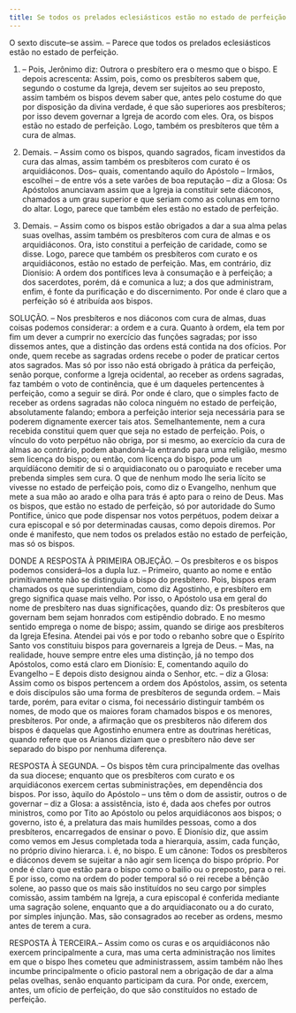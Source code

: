 ```yaml
---
title: Se todos os prelados eclesiásticos estão no estado de perfeição
---
```


O sexto discute–se assim. – Parece que todos os prelados eclesiásticos estão no estado de perfeição.  

1. – Pois, Jerônimo diz: Outrora o presbítero era o mesmo que o bispo. E depois acrescenta: Assim, pois, como os presbíteros sabem que, segundo o costume da Igreja, devem ser sujeitos ao seu preposto, assim também os bispos devem saber que, antes pelo costume do que por disposição da divina verdade, é que são superiores aos presbíteros; por isso devem governar a Igreja de acordo com eles. Ora, os bispos estão no estado de perfeição. Logo, também os presbíteros que têm a cura de almas.  

2. Demais. – Assim como os bispos, quando sagrados, ficam investidos da cura das almas, assim também os presbíteros com curato é os arquidiáconos. Dos– quais, comentando aquilo do Apóstolo – Irmãos, escolhei – de entre vós a sete varões de boa reputação – diz a Glosa: Os Apóstolos anunciavam assim que a Igreja ia constituir sete diáconos, chamados a um grau superior e que seriam como as colunas em torno do altar. Logo, parece que também eles estão no estado de perfeição. 

3. Demais. – Assim como os bispos estão obrigados a dar a sua alma pelas suas ovelhas, assim também os presbíteros com cura de almas e os arquidiáconos. Ora, isto constitui a perfeição de caridade, como se disse. Logo, parece que também os presbíteros com curato e os arquidiáconos, estão no estado de perfeição.  Mas, em contrário, diz Dionísio: A ordem dos pontífices leva à consumação e à perfeição; a dos sacerdotes, porém, dá e comunica a luz; a dos que administram, enfim, é fonte da purificação e do discernimento. Por onde é claro que a perfeição só é atribuída aos bispos.  

SOLUÇÃO. – Nos presbíteros e nos diáconos com cura de almas, duas coisas podemos considerar: a ordem e a cura.  Quanto à ordem, ela tem por fim um dever a cumprir no exercício das funções sagradas; por isso dissemos antes, que a distinção das ordens está contida na dos ofícios. Por onde, quem recebe as sagradas ordens recebe o poder de praticar certos atos sagrados. Mas só por isso não está obrigado à prática da perfeição, senão porque, conforme a Igreja ocidental, ao receber as ordens sagradas, faz também o voto de continência, que é um daqueles pertencentes à perfeição, como a seguir se dirá. Por onde é claro, que o simples facto de receber as ordens sagradas não coloca ninguém no estado de perfeição, absolutamente falando; embora a perfeição interior seja necessária para se poderem dignamente exercer tais atos.  Semelhantemente, nem a cura recebida constitui quem quer que seja no estado de perfeição. Pois, o vínculo do voto perpétuo não obriga, por si mesmo, ao exercício da cura de almas ao contrário, podem abandoná–la entrando para uma religião, mesmo sem licença do bispo; ou então, com licença do bispo, pode um arquídíácono demitir de si o arquidiaconato ou o paroquiato e receber uma prebenda simples sem cura. O que de nenhum modo lhe seria lícito se vivesse no estado de perfeição pois, como diz o Evangelho, nenhum que mete a sua mão ao arado e olha para trás é apto para o reino de Deus. Mas os bispos, que estão no estado de perfeição, só por autoridade do Sumo Pontífice, único que pode dispensar nos votos perpétuos, podem deixar a cura episcopal e só por determinadas causas, como depois diremos.  Por onde é manifesto, que nem todos os prelados estão no estado de perfeição, mas só os bispos.  

DONDE A RESPOSTA À PRIMEIRA OBJEÇÃO. – Os presbíteros e os bispos podemos considerá–los a dupla luz. – Primeiro, quanto ao nome e então primitivamente não se distinguia o bispo do presbítero. Pois, bispos eram chamados os que superintendiam, como diz Agostinho, e presbítero em grego significa quase mais velho. Por isso, o Apóstolo usa em geral do nome de presbítero nas duas significações, quando diz: Os presbíteros que governam bem sejam honrados com estipêndio dobrado. E no mesmo sentido emprega o nome de bispo; assim, quando se dirige aos presbíteros da Igreja Efesina. Atendei pai vós e por todo o rebanho sobre que o Espírito Santo vos constituiu bispos para governareis a Igreja de Deus. – Mas, na realidade, houve sempre entre eles uma distinção, já no tempo dos Apóstolos, como está claro em Dionísio: E, comentando aquilo do Evangelho – E depois disto designou ainda o Senhor, etc. – diz a Glosa: Assim como os bispos pertencem a ordem dos Apóstolos, assim, os setenta e dois discípulos são uma forma de presbíteros de segunda ordem. – Mais tarde, porém, para evitar o cisma, foi necessário distinguir também os nomes, de modo que os maiores foram chamados bispos e os menores, presbíteros. Por onde, a afirmação que os presbíteros não diferem dos bispos é daquelas que Agostinho enumera entre as doutrinas heréticas, quando refere que os Arianos diziam que o presbítero não deve ser separado do bispo por nenhuma diferença. 

RESPOSTA À SEGUNDA. – Os bispos têm cura principalmente das ovelhas da sua diocese; enquanto que os presbíteros com curato e os arquidiáconos exercem certas subministrações, em dependência dos bispos. Por isso, àquilo do Apóstolo – uns têm o dom de assistir, outros o de governar – diz a Glosa: a assistência, isto é, dada aos chefes por outros ministros, como por Tito ao Apóstolo ou pelos arquidiáconos aos bispos; o governo, isto é, a prelatura das mais humildes pessoas, como a dos presbíteros, encarregados de ensinar o povo. E Dionísio diz, que assim como vemos em Jesus completada toda a hierarquia, assim, cada função, no próprio divino hierarca. i. é, no bispo. E um cânone: Todos os presbíteros e diáconos devem se sujeitar a não agir sem licença do bispo próprio. Por onde é claro que estão para o bispo como o bailio ou o preposto, para o rei. E por isso, como na ordem do poder temporal só o rei recebe a bênção solene, ao passo que os mais são instituídos no seu cargo por simples comissão, assim também na Igreja, a cura episcopal é conferida mediante uma sagração solene, enquanto que a do arquidiaconato ou a do curato, por simples injunção. Mas, são consagrados ao receber as ordens, mesmo antes de terem a cura.  

RESPOSTA À TERCEIRA.– Assim como os curas e os arquidiáconos não exercem principalmente a cura, mas uma certa administração nos limites em que o bispo lhes cometeu que administrassem, assim também não lhes incumbe principalmente o oficio pastoral nem a obrigação de dar a alma pelas ovelhas, senão enquanto participam da cura. Por onde, exercem, antes, um ofício de perfeição, do que são constituídos no estado de perfeição.